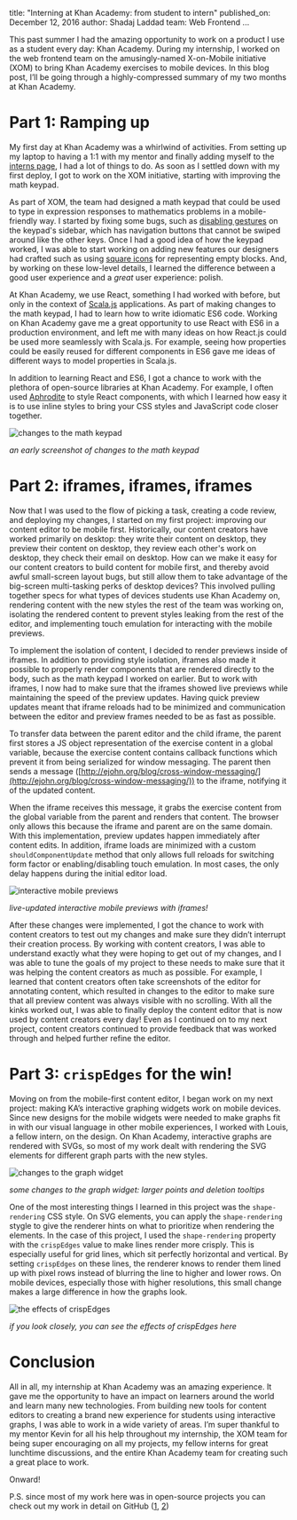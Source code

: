 title: "Interning at Khan Academy: from student to intern"
published_on: December 12, 2016
author: Shadaj Laddad
team: Web Frontend
...

This past summer I had the amazing opportunity to work on a product I use as a student every day: Khan Academy. During my internship, I worked on the web frontend team on the amusingly-named X-on-Mobile initiative (XOM) to bring Khan Academy exercises to mobile devices. In this blog post, I’ll be going through a highly-compressed summary of my two months at Khan Academy.

# Part 1: Ramping up

My first day at Khan Academy was a whirlwind of activities. From setting up my laptop to having a 1:1 with my mentor and finally adding myself to the [interns page](https://www.khanacademy.org/about/our-interns), I had a lot of things to do. As soon as I settled down with my first deploy, I got to work on the XOM initiative, starting with improving the math keypad.

As part of XOM, the team had designed a math keypad that could be used to type in expression responses to mathematics problems in a mobile-friendly way. I started by fixing some bugs, such as [disabling gestures](https://github.com/Khan/math-input/commit/1bf10fa807ea1d98a755e18b38d502c6c7d551b3) on the keypad's sidebar, which has navigation buttons that cannot be swiped around like the other keys. Once I had a good idea of how the keypad worked, I was able to start working on adding new features our designers had crafted such as using [square icons](https://github.com/Khan/math-input/commit/ac8f92b7dc708e4fb6d955b545e2891e62098ed1) for representing empty blocks. And, by working on these low-level details, I learned the difference between a good user experience and a *great* user experience: polish.

At Khan Academy, we use React, something I had worked with before, but only in the context of [Scala.js](https://www.scala-js.org) applications. As part of making changes to the math keypad, I had to learn how to write idiomatic ES6 code. Working on Khan Academy gave me a great opportunity to use React with ES6 in a production environment, and left me with many ideas on how React.js could be used more seamlessly with Scala.js. For example, seeing how properties could be easily reused for different components in ES6 gave me ideas of different ways to model properties in Scala.js.

In addition to learning React and ES6, I got a chance to work with the plethora of open-source libraries at Khan Academy. For example, I often used [Aphrodite](https://github.com/khan/aphrodite) to style React components, with which I learned how easy it is to use inline styles to bring your CSS styles and JavaScript code closer together.

![changes to the math keypad](/images/interning-at-khan-academy/image_0.png)

*an early screenshot of changes to the math keypad*

# Part 2: iframes, iframes, iframes

Now that I was used to the flow of picking a task, creating a code review, and deploying my changes, I started on my first project: improving our content editor to be mobile first. Historically, our content creators have worked primarily on desktop: they write their content on desktop, they preview their content on desktop, they review each other's work on desktop, they check their email on desktop. How can we make it easy for our content creators to build content for mobile first, and thereby avoid awful small-screen layout bugs, but still allow them to take advantage of the big-screen multi-tasking perks of desktop devices? This involved pulling together specs for what types of devices students use Khan Academy on, rendering content with the new styles the rest of the team was working on, isolating the rendered content to prevent styles leaking from the rest of the editor, and implementing touch emulation for interacting with the mobile previews.

To implement the isolation of content, I decided to render previews inside of iframes. In addition to providing style isolation, iframes also made it possible to properly render components that are rendered directly to the body, such as the math keypad I worked on earlier. But to work with iframes, I now had to make sure that the iframes showed live previews while maintaining the speed of the preview updates. Having quick preview updates meant that iframe reloads had to be minimized and communication between the editor and preview frames needed to be as fast as possible.

To transfer data between the parent editor and the child iframe, the parent first stores a JS object representation of the exercise content in a global variable, because the exercise content contains callback functions which prevent it from being serialized for window messaging. The parent then sends a message ([http://ejohn.org/blog/cross-window-messaging/](http://ejohn.org/blog/cross-window-messaging/)) to the iframe, notifying it of the updated content.

When the iframe receives this message, it grabs the exercise content from the global variable from the parent and renders that content. The browser only allows this because the iframe and parent are on the same domain. With this implementation, preview updates happen immediately after content edits. In addition, iframe loads are minimized with a custom `shouldComponentUpdate` method that only allows full reloads for switching form factor or enabling/disabling touch emulation. In most cases, the only delay happens during the initial editor load.

![interactive mobile previews](/images/interning-at-khan-academy/image_1.png)

*live-updated interactive mobile previews with iframes!*

After these changes were implemented, I got the chance to work with content creators to test out my changes and make sure they didn’t interrupt their creation process. By working with content creators, I was able to understand exactly what they were hoping to get out of my changes, and I was able to tune the goals of my project to these needs to make sure that it was helping the content creators as much as possible. For example, I learned that content creators often take screenshots of the editor for annotating content, which resulted in changes to the editor to make sure that all preview content was always visible with no scrolling. With all the kinks worked out, I was able to finally deploy the content editor that is now used by content creators every day! Even as I continued on to my next project, content creators continued to provide feedback that was worked through and helped further refine the editor.

# Part 3: `crispEdges` for the win!

Moving on from the mobile-first content editor, I began work on my next project: making KA’s interactive graphing widgets work on mobile devices. Since new designs for the mobile widgets were needed to make graphs fit in with our visual language in other mobile experiences, I worked with Louis, a fellow intern, on the design. On Khan Academy, interactive graphs are rendered with SVGs, so most of my work dealt with rendering the SVG elements for different graph parts with the new styles.

![changes to the graph widget](/images/interning-at-khan-academy/image_2.png)

*some changes to the graph widget: larger points and deletion tooltips*

One of the most interesting things I learned in this project was the `shape-rendering` CSS style. On SVG elements, you can apply the `shape-rendering` stygle to give the renderer hints on what to prioritize when rendering the elements. In the case of this project, I used the `shape-rendering` property with the `crispEdges` value to make lines render more crisply. This is especially useful for grid lines, which sit perfectly horizontal and vertical. By setting `crispEdges` on these lines, the renderer knows to render them lined up with pixel rows instead of blurring the line to higher and lower rows. On mobile devices, especially those with higher resolutions, this small change makes a large difference in how the graphs look.

![the effects of crispEdges](/images/interning-at-khan-academy/image_3.png)

*if you look closely, you can see the effects of crispEdges here*

# Conclusion

All in all, my internship at Khan Academy was an amazing experience. It gave me the opportunity to have an impact on learners around the world and learn many new technologies. From building new tools for content editors to creating a brand new experience for students using interactive graphs, I was able to work in a wide variety of areas. I’m super thankful to my mentor Kevin for all his help throughout my internship, the XOM team for being super encouraging on all my projects, my fellow interns for great lunchtime discussions, and the entire Khan Academy team for creating such a great place to work.

Onward!

P.S. since most of my work here was in open-source projects you can check out my work in detail on GitHub ([1](https://github.com/Khan/perseus/commits?author=shadaj), [2](https://github.com/Khan/math-input/commits?author=shadaj))
